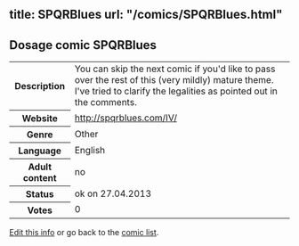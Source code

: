 title: SPQRBlues
url: "/comics/SPQRBlues.html"
---
Dosage comic SPQRBlues
-----------------------------------------

<p id="msg"></p>
<script type="text/javascript">
if (window.location.search === '?edit_info_mail=sent_ok') {
  var elem = document.getElementById("msg");
  elem.innerHTML = 'Edited information sucessfully sent.';
  elem.className = 'ok';
}
</script>
<table class="comicinfo">
<tr>
<th>Description</th><td>You can skip the next comic if you'd like to pass over the rest of this (very mildly) mature theme. I've tried to clarify the legalities as pointed out in the comments.</td>
</tr>
<tr>
<th>Website</th><td><a href="http://spqrblues.com/IV/">http://spqrblues.com/IV/</a></td>
</tr>
<tr>
<th>Genre</th><td>Other</td>
</tr>
<tr>
<th>Language</th><td>English</td>
</tr>
<tr>
<th>Adult content</th><td>no</td>
</tr>
<tr>
<th>Status</th><td>ok on 27.04.2013</td>
</tr>
<tr>
<th>Votes</th><td>0</td>
</tr>
</table>

[Edit this info](SPQRBlues_edit.html) or go back to the [comic list](../comic-index.html).
